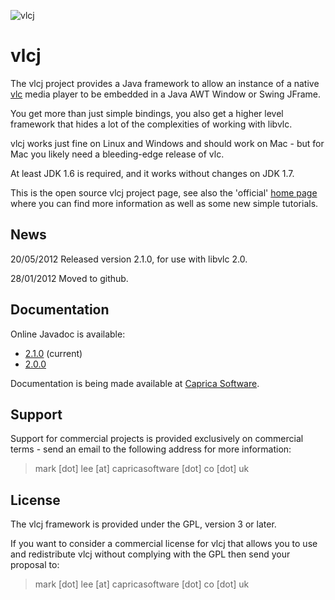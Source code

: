 ![vlcj](https://github.com/caprica/vlcj/raw/master/etc/vlcj-logo.png "vlcj")

vlcj
====

The vlcj project provides a Java framework to allow an instance of a native
[vlc](http://www.videolan.org/vlc "vlc") media player to be embedded in a Java 
AWT Window or Swing JFrame. 

You get more than just simple bindings, you also get a higher level framework
that hides a lot of the complexities of working with libvlc.

vlcj works just fine on Linux and Windows and should work on Mac - but for Mac
you likely need a bleeding-edge release of vlc.

At least JDK 1.6 is required, and it works without changes on JDK 1.7.

This is the open source vlcj project page, see also the 'official' 
[home page](http://www.capricasoftware.co.uk/vlcj "Official vlcj home page at Caprica Software")
where you can find more information as well as some new simple tutorials.

News
----

20/05/2012 Released version 2.1.0, for use with libvlc 2.0.

28/01/2012 Moved to github.

Documentation
-------------

Online Javadoc is available:

* <a href="http://caprica.github.com/vlcj/javadoc/2.1.0/index.html">2.1.0</a> (current)
* <a href="http://caprica.github.com/vlcj/javadoc/2.0.0/index.html">2.0.0</a>

Documentation is being made available at [Caprica Software](http://www.capricasoftware.co.uk/wiki "Caprica Software WIKI"). 

Support
-------

Support for commercial projects is provided exclusively on commercial terms -
send an email to the following address for more information:

> mark [dot] lee [at] capricasoftware [dot] co [dot] uk

License
-------

The vlcj framework is provided under the GPL, version 3 or later.

If you want to consider a commercial license for vlcj that allows you to use and 
redistribute vlcj without complying with the GPL then send your proposal to:

> mark [dot] lee [at] capricasoftware [dot] co [dot] uk
